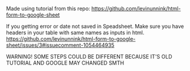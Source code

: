 Made using tutorial from this repo: https://github.com/levinunnink/html-form-to-google-sheet

If you getting error or date not saved in Speadsheet. Make sure you have headers in your table with same names as inputs in html.
https://github.com/levinunnink/html-form-to-google-sheet/issues/3#issuecomment-1054464935

WARNING!
SOME STEPS COULD BE DIFFERENT BECAUSE IT'S OLD TUTORIAL AND GOOGLE MAY CHANGED SMTH
